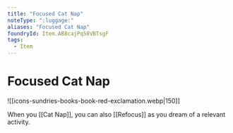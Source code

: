 ```yaml
---
title: "Focused Cat Nap"
noteType: ":luggage:"
aliases: "Focused Cat Nap"
foundryId: Item.AB8cajPq50VBTsgF
tags:
  - Item
---
```


# Focused Cat Nap
![[icons-sundries-books-book-red-exclamation.webp|150]]

When you [[Cat Nap]], you can also [[Refocus]] as you dream of a relevant activity.
